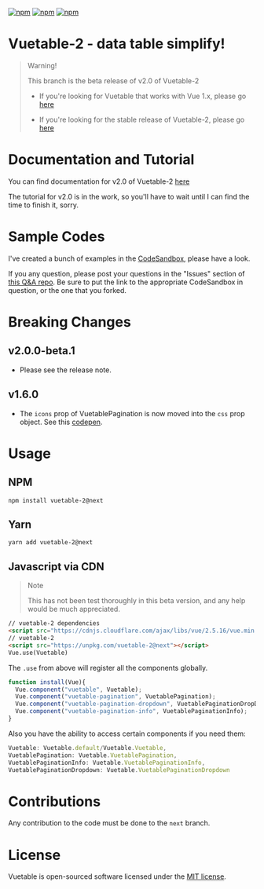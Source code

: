 [![npm](https://img.shields.io/npm/v/vuetable-2/next.svg)](https://www.npmjs.com/package/vuetable-2)
[![npm](https://img.shields.io/npm/dt/vuetable-2.svg)](https://www.npmjs.com/package/vuetable-2)
[![npm](https://img.shields.io/npm/l/vuetable-2.svg?maxAge=2592000)](https://github.com/ratiw/vuetable-2/blob/master/LICENSE)

# Vuetable-2 - data table simplify!

> Warning!  
>
> This branch is the beta release of v2.0 of Vuetable-2     
> 
> - If you're looking for Vuetable that works with Vue 1.x, please go [here](https://github.com/ratiw/vue-table)      
> 
> - If you're looking for the stable release of Vuetable-2, please go [here](https://github.com/ratiw/vuetable-2)   
> 

# Documentation and Tutorial

You can find documentation for v2.0 of Vuetable-2 [here](https://vuetable.com)

The tutorial for v2.0 is in the work, so you'll have to wait until I can find the time to finish it, sorry.

# Sample Codes

I've created a bunch of examples in the [CodeSandbox](https://codesandbox.io/u/ratiw/sandboxes), please have a look.

If you any question, please post your questions in the "Issues" section of [this Q&A repo](https://github.com/vuetable/Q-and-A/issues). Be sure to put the link to the appropriate CodeSandbox in question, or the one that you forked.


# Breaking Changes
## v2.0.0-beta.1
- Please see the release note.

## v1.6.0
- The `icons` prop of VuetablePagination is now moved into the `css` prop object. See this [codepen](https://codepen.io/ratiw/pen/GmJayw).

# Usage
## NPM

```shell
npm install vuetable-2@next
```

## Yarn

```shell
yarn add vuetable-2@next
```

## Javascript via CDN

> Note    
>
> This has not been test thoroughly in this beta version, and any help would be much appreciated.

```html
// vuetable-2 dependencies
<script src="https://cdnjs.cloudflare.com/ajax/libs/vue/2.5.16/vue.min.js"></script>
// vuetable-2
<script src="https://unpkg.com/vuetable-2@next"></script>
Vue.use(Vuetable)
```

The `.use` from above will register all the components globally.
```javascript
function install(Vue){
  Vue.component("vuetable", Vuetable);
  Vue.component("vuetable-pagination", VuetablePagination);
  Vue.component("vuetable-pagination-dropdown", VuetablePaginationDropDown);
  Vue.component("vuetable-pagination-info", VuetablePaginationInfo);
}
```

Also you have the ability to access certain components if you need them:
```javascript
Vuetable: Vuetable.default/Vuetable.Vuetable,
VuetablePagination: Vuetable.VuetablePagination,
VuetablePaginationInfo: Vuetable.VuetablePaginationInfo,
VuetablePaginationDropdown: Vuetable.VuetablePaginationDropdown
```


# Contributions
Any contribution to the code must be done to the `next` branch.

# License
Vuetable is open-sourced software licensed under the [MIT license](http://opensource.org/licenses/MIT).
